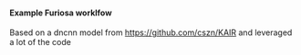 #### Example Furiosa worklfow

Based on a dncnn model from https://github.com/cszn/KAIR and leveraged a lot of the code
